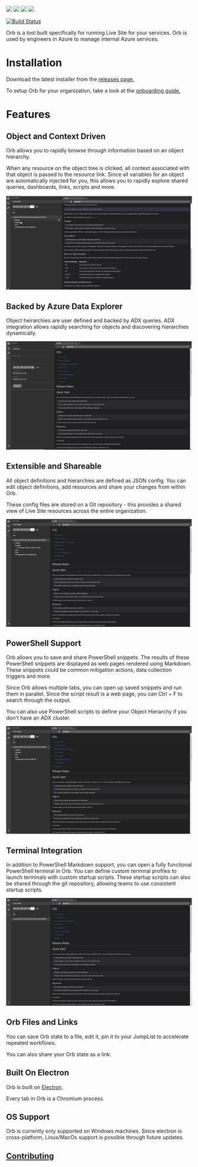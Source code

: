 ![](https://img.shields.io/badge/node-8.15.0-blue.svg)
![](https://img.shields.io/badge/electron-2.0.9-blue.svg)
![](https://img.shields.io/badge/typescript-2.5.3-blue.svg)
![](https://img.shields.io/badge/platform-win--64%20%7C%20win--32-success.svg)

[![Build Status](https://dev.azure.com/orbPipeline/Orb/_apis/build/status/Microsoft.Orb?branchName=master)](https://dev.azure.com/orbPipeline/Orb/_build/latest?definitionId=1&branchName=master)

Orb is a tool built specifically for running Live Site for your services. Orb is used by engineers in Azure to manage internal Azure services.

# Installation
Download the latest installer from the [releases page.](https://github.com/microsoft/Orb/releases)

To setup Orb for your organization, take a look at the [onboarding guide.](./dist/resources/app/documentation/onboarding.md)

# Features
## Object and Context Driven
Orb allows you to rapidly browse through information based on an object hierarchy. 

When any resource on the object tree is clicked, all context associated with that object is passed to the resource link.
Since all variables for an object are automatically injected for you, this allows you to rapidly explore shared queries, dashboards, links, scripts and more.

![](gifs/orbRapidExploration.gif)

## Backed by Azure Data Explorer
Object heirarchies are user defined and backed by ADX queries. ADX integration allows rapidly searching for objects and discovering hierarchies dynamically.

![](gifs/BackedByKusto.gif)

## Extensible and Shareable
All object definitions and hierarchies are defined as JSON config. You can edit object definitions, add resources and share your changes from within Orb.

These config files are stored on a Git repository - this provides a shared view of Live Site resources across the entire organization.

![](gifs/ExtensibleAndShareable.gif)
## PowerShell Support
Orb allows you to save and share PowerShell snippets. The results of these PowerShell snippets are displayed as web pages rendered using Markdown. These snippets could be common mitigation actions, data collection triggers and more.

Since Orb allows multiple tabs, you can open up saved snippets and run them in parallel. Since the script result is a web page, you can Ctrl + F to search through the output.

You can also use PowerShell scripts to define your Object Hierarchy if you don't have an ADX cluster.

![](gifs/PowerShellSupport.gif)
## Terminal Integration
In addition to PowerShell Markdown support, you can open a fully functional PowerShell terminal in Orb.
You can define custom terminal profiles to launch terminals with custom startup scripts. These startup scripts can also be shared through the git repository, allowing teams to use consistent startup scripts.

![](gifs/TerminalIntegration.gif)
## Orb Files and Links
You can save Orb state to a file, edit it, pin it to your JumpList to accelerate repeated workflows.

You can also share your Orb state as a link.

## Built On Electron
Orb is built on [Electron](https://electronjs.org/).

Every tab in Orb is a Chromium process.

## OS Support
Orb is currently only supported on Windows machines. Since electron is cross-platform, Linux/MacOs support is possible through future updates.

## [Contributing](CONTRIBUTING.md)

